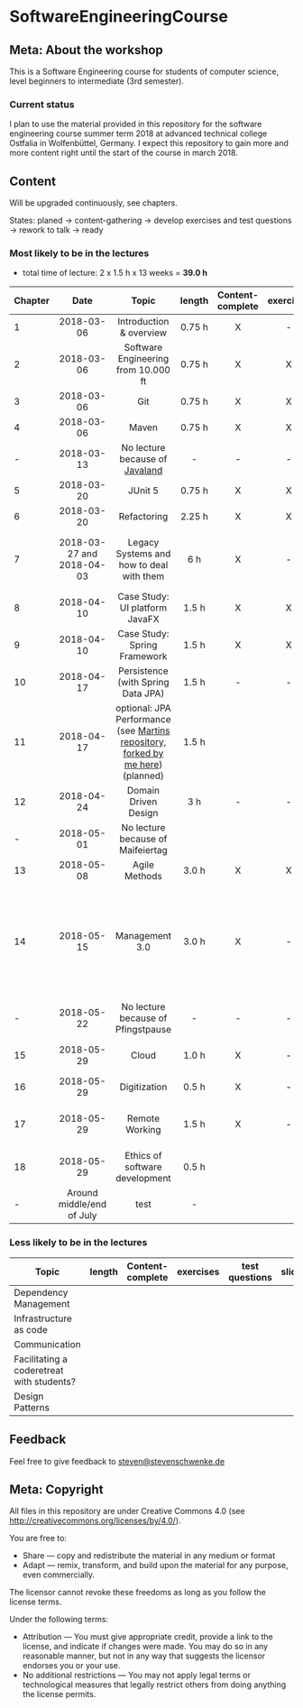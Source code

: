 # SoftwareEngineeringCourse

## Meta: About the workshop
This is a Software Engineering course for students of computer science, level beginners to intermediate (3rd semester). 


### Current status
I plan to use the material provided in this repository for the software engineering course summer term 2018 at advanced technical college Ostfalia in Wolfenbüttel, Germany. I expect this repository to gain more and more content right until the start of the course in march 2018.

## Content
Will be upgraded continuously, see chapters.

States: planed -> content-gathering -> develop exercises and test questions -> rework to talk -> ready 

### Most likely to be in the lectures

- total time of lecture: 2 x 1.5 h x 13 weeks = __39.0 h__

| Chapter | Date | Topic | length | Content-complete|exercises|test questions|slides|notes|
|---|:---:|:---:|:---:|:---:|:---:|:---:|:---:|:---:|
|1|2018-03-06| Introduction & overview | 0.75 h | X|-|-|X|-|
|2|2018-03-06| Software Engineering from 10.000 ft| 0.75 h | X|X|-|X|-|
|3|2018-03-06| Git | 0.75  h | X | X | - | X | - |
|4|2018-03-06| Maven | 0.75  h | X | X | - | X | - |
|-|2018-03-13| No lecture because of [Javaland](javaland.eu/)|-|-|-|-|-|-|
|5|2018-03-20| JUnit 5 | 0.75  h | X | X | - | X | - |
|6|2018-03-20| Refactoring | 2.25 h | X | X | - | X | - |
|7|2018-03-27 and 2018-04-03| Legacy Systems and how to deal with them | 6 h | X |-|-|X|see [Awesome Java Code Workshop](https://github.com/stevenschwenke/WritingAwesomeJavaCodeWorkshop)|
|8|2018-04-10| Case Study: UI platform JavaFX | 1.5 h | X | X | X | X | - |
|9|2018-04-10| Case Study: Spring Framework | 1.5 h| X | X | - | X |see [Spring Workshop](https://github.com/stevenschwenke/SpringWorkshop)|
|10|2018-04-17| Persistence (with Spring Data JPA) | 1.5 h|- |-|-|-|see [Spring Workshop](https://github.com/stevenschwenke/SpringWorkshop)|
|11|2018-04-17| optional: JPA Performance (see [Martins repository, forked by me here](https://github.com/stevenschwenke/jpa-performance)) (planned) | 1.5 h|  |||||
|12|2018-04-24| Domain Driven Design | 3 h |-|-|-|-| Speaker: [Oliver Milke](http://oliver-milke.de) |
|-|2018-05-01| No lecture because of Maifeiertag | |  |||||
|13|2018-05-08| Agile Methods | 3.0 h |X |X|-|X|-|
|14|2018-05-15| Management 3.0 | 3.0 h |X|-|-|X|Pretty bad text-driven slides. Need focus, images and must be shorter.|
|-|2018-05-22| No lecture because of Pfingstpause |-|-|-|-|-||
|15|2018-05-29| Cloud | 1.0 h |X|-|-|-|Speaker: [Oliver Milke](http://oliver-milke.de)|
|16|2018-05-29| Digitization | 0.5 h |X|-|-|X||
|17|2018-05-29| Remote Working |1.5 h|X|-|-|X|see [Remote Working Workshop](https://github.com/msg-DAVID-GmbH/RemoteWorking)|
|18|2018-05-29| Ethics of software development | 0.5 h |  |||||
|-|Around middle/end of July| test | - |  |||||

### Less likely to be in the lectures
| Topic | length | Content-complete|exercises|test questions|slides|
|---|:---:|:---:|:---:|:---:|:---:|
| Dependency Management |  |  ||||
| Infrastructure as code |  |  ||||
| Communication |  |  ||||
| Facilitating a coderetreat with students? |  |  ||||
| Design Patterns |  |  ||||

## Feedback
Feel free to give feedback to steven@stevenschwenke.de

## Meta: Copyright
All files in this repository are under Creative Commons 4.0 (see http://creativecommons.org/licenses/by/4.0/). 

You are free to:

- Share — copy and redistribute the material in any medium or format
- Adapt — remix, transform, and build upon the material for any purpose, even commercially.

The licensor cannot revoke these freedoms as long as you follow the license terms.

Under the following terms:

- Attribution — You must give appropriate credit, provide a link to the license, and indicate if changes were made. You may do so in any reasonable manner, but not in any way that suggests the licensor endorses you or your use.
- No additional restrictions — You may not apply legal terms or technological measures that legally restrict others from doing anything the license permits.
